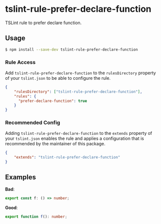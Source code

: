 # tslint-rule-prefer-declare-function
TSLint rule to prefer declare function.

## Usage
```bash
$ npm install --save-dev tslint-rule-prefer-declare-function
```

### Rule Access
Add `tslint-rule-prefer-declare-function` to the `rulesDirectory` property of your `tslint.json` to be 
able to configure the rule.
```json
{
    "rulesDirectory": ["tslint-rule-prefer-declare-function"],
    "rules": {
      "prefer-declare-function": true
    }
}
```

### Recommended Config
Adding `tslint-rule-prefer-declare-function` to the `extends` property of your `tslint.json`
enables the rule and applies a configuration that is recommended by the maintainer of this package.
```json
{
    "extends": "tslint-rule-prefer-declare-function"
}
```

## Examples
**Bad**:

```ts
export const f: () => number;
```

**Good**:

```ts
export function f(): number;
```

